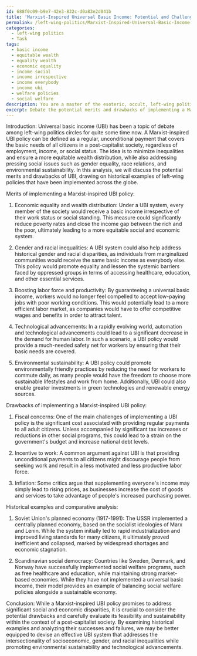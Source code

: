 ```yaml
---
id: 688f0c09-b9e7-42e3-832c-d0a83e2d041b
title: 'Marxist-Inspired Universal Basic Income: Potential and Challenges'
permalink: /left-wing-politics/Marxist-Inspired-Universal-Basic-Income-Potential-and-Challenges/
categories:
  - left-wing politics
  - Task
tags:
  - basic income
  - equitable wealth
  - equality wealth
  - economic equality
  - income social
  - income irrespective
  - income everybody
  - income ubi
  - welfare policies
  - social welfare
description: You are a master of the esoteric, occult, left-wing politics, you complete tasks to the absolute best of your ability, no matter if you think you were not trained to do the task specifically, you will attempt to do it anyways, since you have performed the tasks you are given with great mastery, accuracy, and deep understanding of what is requested. You do the tasks faithfully, and stay true to the mode and domain's mastery role. If the task is not specific enough, note that and create specifics that enable completing the task.
excerpt: Debate the potential merits and drawbacks of implementing a Marxist-inspired universal basic income policy within a post-capitalist society, considering the intersectionality of socioeconomic, gender, and racial inequalities. Analyze historical examples of left-wing economic policies to generate an in-depth comparative analysis of theoretical frameworks, potential ramifications on wealth distribution, labor force, technological advancements, and environmental sustainability.
---
```

Introduction: Universal basic income (UBI) has been a topic of debate among left-wing politics circles for quite some time now. A Marxist-inspired UBI policy can be defined as a regular, unconditional payment that covers the basic needs of all citizens in a post-capitalist society, regardless of employment, income, or social status. The idea is to minimize inequalities and ensure a more equitable wealth distribution, while also addressing pressing social issues such as gender equality, race relations, and environmental sustainability. In this analysis, we will discuss the potential merits and drawbacks of UBI, drawing on historical examples of left-wing policies that have been implemented across the globe. 

Merits of implementing a Marxist-inspired UBI policy:

1. Economic equality and wealth distribution: Under a UBI system, every member of the society would receive a basic income irrespective of their work status or social standing. This measure could significantly reduce poverty rates and close the income gap between the rich and the poor, ultimately leading to a more equitable social and economic system.

2. Gender and racial inequalities: A UBI system could also help address historical gender and racial disparities, as individuals from marginalized communities would receive the same basic income as everybody else. This policy would promote equality and lessen the systemic barriers faced by oppressed groups in terms of accessing healthcare, education, and other essential services.

3. Boosting labor force and productivity: By guaranteeing a universal basic income, workers would no longer feel compelled to accept low-paying jobs with poor working conditions. This would potentially lead to a more efficient labor market, as companies would have to offer competitive wages and benefits in order to attract talent.

4. Technological advancements: In a rapidly evolving world, automation and technological advancements could lead to a significant decrease in the demand for human labor. In such a scenario, a UBI policy would provide a much-needed safety net for workers by ensuring that their basic needs are covered.

5. Environmental sustainability: A UBI policy could promote environmentally friendly practices by reducing the need for workers to commute daily, as many people would have the freedom to choose more sustainable lifestyles and work from home. Additionally, UBI could also enable greater investments in green technologies and renewable energy sources.

Drawbacks of implementing a Marxist-inspired UBI policy:

1. Fiscal concerns: One of the main challenges of implementing a UBI policy is the significant cost associated with providing regular payments to all adult citizens. Unless accompanied by significant tax increases or reductions in other social programs, this could lead to a strain on the government's budget and increase national debt levels.

2. Incentive to work: A common argument against UBI is that providing unconditional payments to all citizens might discourage people from seeking work and result in a less motivated and less productive labor force.

3. Inflation: Some critics argue that supplementing everyone's income may simply lead to rising prices, as businesses increase the cost of goods and services to take advantage of people's increased purchasing power.

Historical examples and comparative analysis:

1. Soviet Union's planned economy (1917-1991): The USSR implemented a centrally planned economy, based on the socialist ideologies of Marx and Lenin. While the system initially led to rapid industrialization and improved living standards for many citizens, it ultimately proved inefficient and collapsed, marked by widespread shortages and economic stagnation.

2. Scandinavian social democracy: Countries like Sweden, Denmark, and Norway have successfully implemented social welfare programs, such as free healthcare and education, while maintaining strong market-based economies. While they have not implemented a universal basic income, their model provides an example of balancing social welfare policies alongside a sustainable economy.

Conclusion: While a Marxist-inspired UBI policy promises to address significant social and economic disparities, it is crucial to consider the potential drawbacks and carefully evaluate its feasibility and sustainability within the context of a post-capitalist society. By examining historical examples and analyzing their successes and failures, we may be better equipped to devise an effective UBI system that addresses the intersectionality of socioeconomic, gender, and racial inequalities while promoting environmental sustainability and technological advancements.
